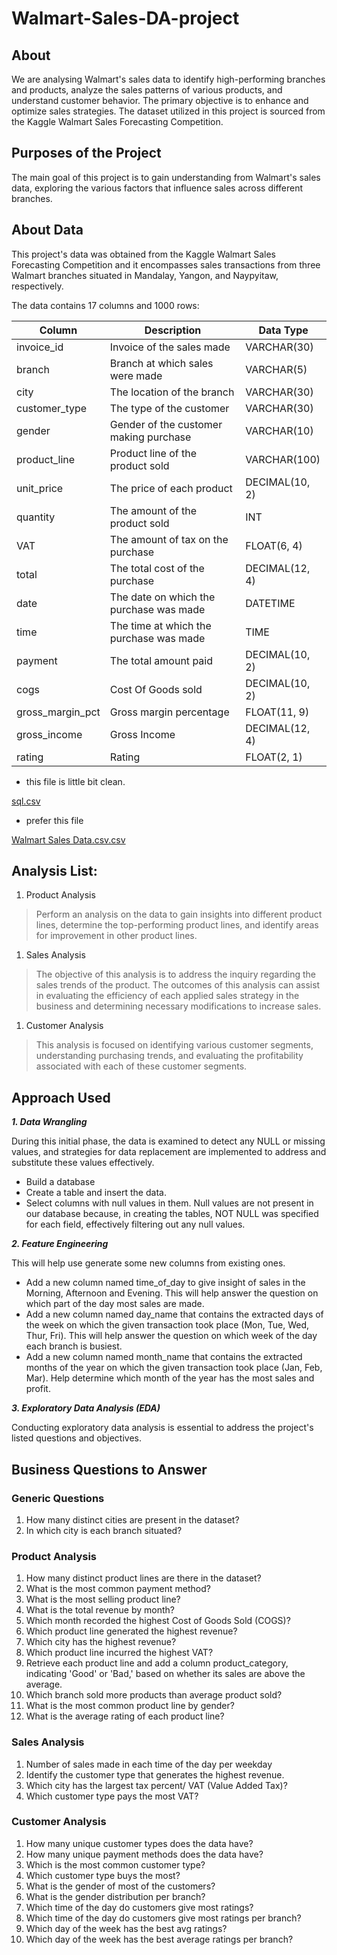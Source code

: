 # Walmart-Sales-DA-project

[](https://encrypted-tbn0.gstatic.com/images?q=tbn:ANd9GcRztL0WzSHxYdzc8FmFZ8pCYA8GxsAThVhioAoQIrfPmnM2527iMnLvRXyd_5VO1xYdRg&usqp=CAU)

## About

We are analysing Walmart's sales data to identify high-performing branches and products, analyze the sales patterns of various products, and understand customer behavior. The primary objective is to enhance and optimize sales strategies. The dataset utilized in this project is sourced from the Kaggle Walmart Sales Forecasting Competition.

## Purposes of the Project

The main goal of this project is to gain understanding from Walmart's sales data, exploring the various factors that influence sales across different branches.

## About Data

This project's data was obtained from the Kaggle Walmart Sales Forecasting Competition and it encompasses sales transactions from three Walmart branches situated in Mandalay, Yangon, and Naypyitaw, respectively.

The data contains 17 columns and 1000 rows:

| Column           | Description                             | Data Type      |
| ---------------- | --------------------------------------- | -------------- |
| invoice_id       | Invoice of the sales made               | VARCHAR(30)    |
| branch           | Branch at which sales were made         | VARCHAR(5)     |
| city             | The location of the branch              | VARCHAR(30)    |
| customer_type    | The type of the customer                | VARCHAR(30)    |
| gender           | Gender of the customer making purchase  | VARCHAR(10)    |
| product_line     | Product line of the product sold        | VARCHAR(100)   |
| unit_price       | The price of each product               | DECIMAL(10, 2) |
| quantity         | The amount of the product sold          | INT            |
| VAT              | The amount of tax on the purchase       | FLOAT(6, 4)    |
| total            | The total cost of the purchase          | DECIMAL(12, 4) |
| date             | The date on which the purchase was made | DATETIME       |
| time             | The time at which the purchase was made | TIME           |
| payment          | The total amount paid                   | DECIMAL(10, 2) |
| cogs             | Cost Of Goods sold                      | DECIMAL(10, 2) |
| gross_margin_pct | Gross margin percentage                 | FLOAT(11, 9)   |
| gross_income     | Gross Income                            | DECIMAL(12, 4) |
| rating           | Rating                                  | FLOAT(2, 1)    |

- this file is little bit clean.

[sql.csv](attachment:a456dd64-999c-472a-ae02-a02ca2134862:sql.csv)

- prefer this file

[Walmart Sales Data.csv.csv](attachment:1d48aeb6-63f5-4073-bb1b-332aa8f64dbc:Walmart_Sales_Data.csv.csv)

## Analysis List:

1. Product Analysis

> Perform an analysis on the data to gain insights into different product lines, determine the top-performing product lines, and identify areas for improvement in other product lines.

1. Sales Analysis

> The objective of this analysis is to address the inquiry regarding the sales trends of the product. The outcomes of this analysis can assist in evaluating the efficiency of each applied sales strategy in the business and determining necessary modifications to increase sales.

1. Customer Analysis

> This analysis is focused on identifying various customer segments, understanding purchasing trends, and evaluating the profitability associated with each of these customer segments.

## Approach Used

**_1. Data Wrangling_**

During this initial phase, the data is examined to detect any NULL or missing values, and strategies for data replacement are implemented to address and substitute these values effectively.

- Build a database
- Create a table and insert the data.
- Select columns with null values in them. Null values are not present in our database because, in creating the tables, NOT NULL was specified for each field, effectively filtering out any null values.

**_2. Feature Engineering_**

This will help use generate some new columns from existing ones.

- Add a new column named time_of_day to give insight of sales in the Morning, Afternoon and Evening. This will help answer the question on which part of the day most sales are made.
- Add a new column named day_name that contains the extracted days of the week on which the given transaction took place (Mon, Tue, Wed, Thur, Fri). This will help answer the question on which week of the day each branch is busiest.
- Add a new column named month_name that contains the extracted months of the year on which the given transaction took place (Jan, Feb, Mar). Help determine which month of the year has the most sales and profit.

**_3. Exploratory Data Analysis (EDA)_**

Conducting exploratory data analysis is essential to address the project's listed questions and objectives.

## Business Questions to Answer

### Generic Questions

1. How many distinct cities are present in the dataset?
2. In which city is each branch situated?

### Product Analysis

1. How many distinct product lines are there in the dataset?
2. What is the most common payment method?
3. What is the most selling product line?
4. What is the total revenue by month?
5. Which month recorded the highest Cost of Goods Sold (COGS)?
6. Which product line generated the highest revenue?
7. Which city has the highest revenue?
8. Which product line incurred the highest VAT?
9. Retrieve each product line and add a column product_category, indicating 'Good' or 'Bad,' based on whether its sales are above the average.
10. Which branch sold more products than average product sold?
11. What is the most common product line by gender?
12. What is the average rating of each product line?

### Sales Analysis

1. Number of sales made in each time of the day per weekday
2. Identify the customer type that generates the highest revenue.
3. Which city has the largest tax percent/ VAT (Value Added Tax)?
4. Which customer type pays the most VAT?

### Customer Analysis

1. How many unique customer types does the data have?
2. How many unique payment methods does the data have?
3. Which is the most common customer type?
4. Which customer type buys the most?
5. What is the gender of most of the customers?
6. What is the gender distribution per branch?
7. Which time of the day do customers give most ratings?
8. Which time of the day do customers give most ratings per branch?
9. Which day of the week has the best avg ratings?
10. Which day of the week has the best average ratings per branch?
